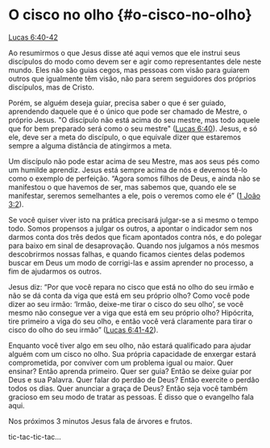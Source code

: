 # **O cisco no olho** {#o-cisco-no-olho}

[Lucas 6:40-42](http://bibliaonline.com.br/acf/lc/6/40-42)

Ao resumirmos o que Jesus disse até aqui vemos que ele instrui seus discípulos do modo como devem ser e agir como representantes dele neste mundo. Eles não são guias cegos, mas pessoas com visão para guiarem outros que igualmente têm visão, não para serem seguidores dos próprios discípulos, mas de Cristo.

Porém, se alguém deseja guiar, precisa saber o que é ser guiado, aprendendo daquele que é o único que pode ser chamado de Mestre, o próprio Jesus. &quot;O discípulo não está acima do seu mestre, mas todo aquele que for bem preparado será como o seu mestre&quot; ([Lucas 6:40](http://bibliaonline.com.br/acf/lc/6/40)). Jesus, e só ele, deve ser a meta do discípulo, o que equivale dizer que estaremos sempre a alguma distância de atingirmos a meta.

Um discípulo não pode estar acima de seu Mestre, mas aos seus pés como um humilde aprendiz. Jesus está sempre acima de nós e devemos tê-lo como o exemplo de perfeição. “Agora somos filhos de Deus, e ainda não se manifestou o que havemos de ser, mas sabemos que, quando ele se manifestar, seremos semelhantes a ele, pois o veremos como ele é” ([1 João 3:2](http://bibliaonline.com.br/acf/1jo/3/2)).

Se você quiser viver isto na prática precisará julgar-se a si mesmo o tempo todo. Somos propensos a julgar os outros, a apontar o indicador sem nos darmos conta dos três dedos que ficam apontados contra nós, e do polegar para baixo em sinal de desaprovação. Quando nos julgamos a nós mesmos descobrirmos nossas falhas, e quando ficamos cientes delas podemos buscar em Deus um modo de corrigi-las e assim aprender no processo, a fim de ajudarmos os outros.

Jesus diz: “Por que você repara no cisco que está no olho do seu irmão e não se dá conta da viga que está em seu próprio olho? Como você pode dizer ao seu irmão: ‘Irmão, deixe-me tirar o cisco do seu olho’, se você mesmo não consegue ver a viga que está em seu próprio olho? Hipócrita, tire primeiro a viga do seu olho, e então você verá claramente para tirar o cisco do olho do seu irmão” ([Lucas 6:41-42](http://bibliaonline.com.br/acf/lc/6/41-42)).

Enquanto você tiver algo em seu olho, não estará qualificado para ajudar alguém com um cisco no olho. Sua própria capacidade de enxergar estará comprometida, por conviver com um problema igual ou maior. Quer ensinar? Então aprenda primeiro. Quer ser guia? Então se deixe guiar por Deus e sua Palavra. Quer falar do perdão de Deus? Então exercite o perdão todos os dias. Quer anunciar a graça de Deus? Então seja você também gracioso em seu modo de tratar as pessoas. É disso que o evangelho fala aqui.

Nos próximos 3 minutos Jesus fala de árvores e frutos.

tic-tac-tic-tac...